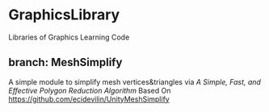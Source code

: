 # GraphicsLibrary
Libraries of Graphics Learning Code

## branch: **MeshSimplify**
A simple module to simplify mesh vertices&triangles via _A Simple, Fast, and Effective Polygon Reduction Algorithm_
Based On https://github.com/ecidevilin/UnityMeshSimplify
